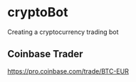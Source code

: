 # cryptoBot
Creating a cryptocurrency trading bot


## Coinbase Trader
https://pro.coinbase.com/trade/BTC-EUR

